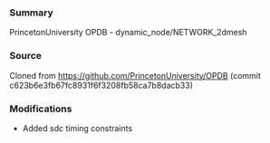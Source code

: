 ### Summary
PrincetonUniversity OPDB - dynamic_node/NETWORK_2dmesh

### Source
Cloned from https://github.com/PrincetonUniversity/OPDB (commit c623b6e3fb67fc8931f6f3208fb58ca7b8dacb33)

### Modifications
- Added sdc timing constraints
